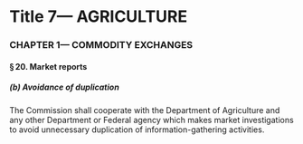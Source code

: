 
# Title 7— AGRICULTURE
### CHAPTER 1— COMMODITY EXCHANGES
#### § 20. Market reports
##### (b) Avoidance of duplication

The Commission shall cooperate with the Department of Agriculture and any other Department or Federal agency which makes market investigations to avoid unnecessary duplication of information-gathering activities.
